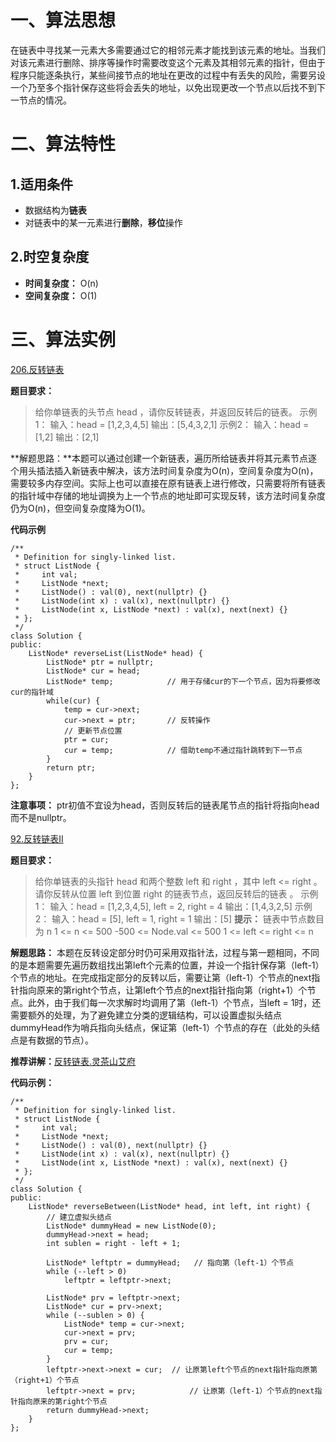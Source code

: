 ﻿# 一、算法思想
在链表中寻找某一元素大多需要通过它的相邻元素才能找到该元素的地址。当我们对该元素进行删除、排序等操作时需要改变这个元素及其相邻元素的指针，但由于程序只能逐条执行，某些间接节点的地址在更改的过程中有丢失的风险，需要另设一个乃至多个指针保存这些将会丢失的地址，以免出现更改一个节点以后找不到下一节点的情况。
# 二、算法特性
## 1.适用条件
- 数据结构为**链表**
- 对链表中的某一元素进行**删除**，**移位**操作
## 2.时空复杂度
- **时间复杂度：** O(n)
- **空间复杂度：** O(1)
# 三、算法实例
[206.反转链表](https://leetcode.cn/problems/reverse-linked-list/)

**题目要求：**
>给你单链表的头节点 head ，请你反转链表，并返回反转后的链表。
示例1：
输入：head = [1,2,3,4,5]
输出：[5,4,3,2,1]
示例2：
输入：head = [1,2]
输出：[2,1]

**解题思路：**本题可以通过创建一个新链表，遍历所给链表并将其元素节点逐个用头插法插入新链表中解决，该方法时间复杂度为O(n)，空间复杂度为O(n)，需要较多内存空间。实际上也可以直接在原有链表上进行修改，只需要将所有链表的指针域中存储的地址调换为上一个节点的地址即可实现反转，该方法时间复杂度仍为O(n)，但空间复杂度降为O(1)。

**代码示例**
```
/**
 * Definition for singly-linked list.
 * struct ListNode {
 *     int val;
 *     ListNode *next;
 *     ListNode() : val(0), next(nullptr) {}
 *     ListNode(int x) : val(x), next(nullptr) {}
 *     ListNode(int x, ListNode *next) : val(x), next(next) {}
 * };
 */
class Solution {
public:
    ListNode* reverseList(ListNode* head) {
        ListNode* ptr = nullptr; 
        ListNode* cur = head;
        ListNode* temp;            // 用于存储cur的下一个节点，因为将要修改cur的指针域
        while(cur) {
            temp = cur->next;
            cur->next = ptr;       // 反转操作
            // 更新节点位置
            ptr = cur;
            cur = temp;            // 借助temp不通过指针跳转到下一节点
        }
        return ptr;
    }
};
```
**注意事项：** ptr初值不宜设为head，否则反转后的链表尾节点的指针将指向head而不是nullptr。

[92.反转链表II](https://leetcode.cn/problems/reverse-linked-list-ii/description/)

**题目要求：**
>给你单链表的头指针 head 和两个整数 left 和 right ，其中 left <= right 。请你反转从位置 left 到位置 right 的链表节点，返回反转后的链表 。
示例1：
输入：head = [1,2,3,4,5], left = 2, right = 4
输出：[1,4,3,2,5]
示例2：
输入：head = [5], left = 1, right = 1
输出：[5]
**提示：**
链表中节点数目为 n
1 <= n <= 500
-500 <= Node.val <= 500
1 <= left <= right <= n

**解题思路：** 本题在反转设定部分时仍可采用双指针法，过程与第一题相同，不同的是本题需要先遍历数组找出第left个元素的位置，并设一个指针保存第（left-1）个节点的地址。在完成指定部分的反转以后，需要让第（left-1）个节点的next指针指向原来的第right个节点，让第left个节点的next指针指向第（right+1）个节点。此外，由于我们每一次求解时均调用了第（left-1）个节点，当left = 1时，还需要额外的处理，为了避免建立分类的逻辑结构，可以设置虚拟头结点dummyHead作为哨兵指向头结点，保证第（left-1）个节点的存在（此处的头结点是有数据的节点）。

**推荐讲解：**[反转链表.灵茶山艾府](https://www.bilibili.com/video/BV1sd4y1x7KN/?vd_source=a1fb97cfd4fc85a875833c6aa7c6e4a7)

**代码示例：**
```
/**
 * Definition for singly-linked list.
 * struct ListNode {
 *     int val;
 *     ListNode *next;
 *     ListNode() : val(0), next(nullptr) {}
 *     ListNode(int x) : val(x), next(nullptr) {}
 *     ListNode(int x, ListNode *next) : val(x), next(next) {}
 * };
 */
class Solution {
public:
    ListNode* reverseBetween(ListNode* head, int left, int right) {
        // 建立虚拟头结点
        ListNode* dummyHead = new ListNode(0);
        dummyHead->next = head;
        int sublen = right - left + 1;

        ListNode* leftptr = dummyHead;   // 指向第（left-1）个节点
        while (--left > 0)
            leftptr = leftptr->next;
 
        ListNode* prv = leftptr->next;
        ListNode* cur = prv->next;
        while (--sublen > 0) {
            ListNode* temp = cur->next;
            cur->next = prv;
            prv = cur;
            cur = temp;
        }
        leftptr->next->next = cur;  // 让原第left个节点的next指针指向原第（right+1）个节点
        leftptr->next = prv;            // 让原第（left-1）个节点的next指针指向原来的第right个节点
        return dummyHead->next;
    }
};
```
